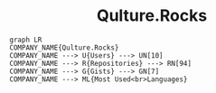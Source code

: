 <h1 align="center">Qulture.Rocks</h1>

```mermaid
graph LR
COMPANY_NAME{Qulture.Rocks}
COMPANY_NAME ---> U{Users} ---> UN[10]
COMPANY_NAME ---> R{Repositories} ---> RN[94]
COMPANY_NAME ---> G{Gists} ---> GN[7]
COMPANY_NAME ---> ML{Most Used<br>Languages}
```
